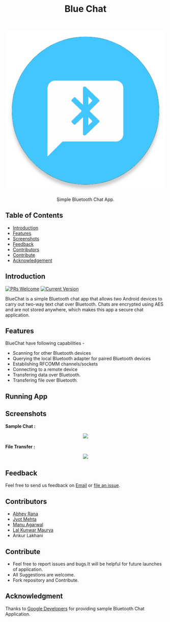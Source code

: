 <h1 align="center"> Blue Chat </h1> <br>
<p align="center">
  <a href="https://github.com/mkfeuhrer/JarvisBot">
    <img alt="Bluetooth Chat app" title="Blue Chat" src="https://raw.githubusercontent.com/Abhey/BlueChat/master/app/src/main/res/drawable/icon.png?token=AQ8RNbqYhjscZNqUMUFhNwRVKx1lKfaFks5a4qPbwA%3D%3D" width="550">
  </a>
</p>
<p align="center">
  Simple Bluetooth Chat App.
</p>

## Table of Contents

- [Introduction](#introduction)
- [Features](#features)
- [Screenshots](#screenshots)
- [Feedback](#feedback)
- [Contributors](#contributors)
- [Contribute](#contribute)
- [Acknowledgement](#acknowledgment)

## Introduction

[![PRs Welcome](https://img.shields.io/badge/PRs-welcome-brightgreen.svg?style=flat-square)](http://makeapullrequest.com)
[![Current Version](https://img.shields.io/badge/version-1.0-green.svg)](https://github.com/Abhey/BlueChat)

BlueChat is a simple Bluetooth chat app that allows two Android devices to carry out two-way text chat over Bluetooth. Chats are encrypted using AES and are not stored anywhere, which makes this app a secure chat application. 

## Features

BlueChat have following capabilities - 

* Scanning for other Bluetooth devices
* Querying the local Bluetooth adapter for paired Bluetooth devices
* Establishing RFCOMM channels/sockets
* Connecting to a remote device
* Transfering data over Bluetooth.
* Transfering file over Bluetooth.

## Running App



## Screenshots

<strong> Sample Chat :</strong> 
<p align="center">
  <img src = "https://raw.githubusercontent.com/mkfeuhrer/JarvisBot/master/screenshots/news.png">
</p>

<strong> File Transfer :</strong>
<p align="center">
  <img src = "https://raw.githubusercontent.com/mkfeuhrer/JarvisBot/master/screenshots/lyrics.png">
</p>

## Feedback

Feel free to send us feedback on [Email](mailto:abhey.mnnit@gmail.com) or [file an issue](https://github.com/Abhey/BlueChat).

## Contributors

<ul>
  <li> <a href="https://github.com/Abhey">Abhey Rana</a></li>
  <li> <a href="https://github.com/jashme">Jyot Mehta</a></li>
  <li> <a href="https://github.com/phantom-rush">Manu Agarwal</a></li>
  <li> <a href="https://github.com/Kunwar1997">Lal Kunwar Maurya</a></li>
  <li> Ankur Lakhani </li>
</ul>

## Contribute

<ul>
  <li>Feel free to report issues and bugs.It will be helpful for future launches of application.</li>
  <li>All Suggestions are welcome.</li>
  <li>Fork repository and Contribute.</li>
</ul>

## Acknowledgment

Thanks to [Google Developers](https://developer.android.com/samples/BluetoothChat/index.html) for providing sample Bluetooth Chat Application.
